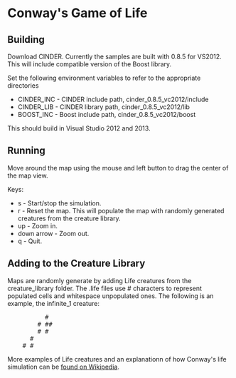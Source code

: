 Conway's Game of Life
=====================

Building
--------

Download CINDER. Currently the samples are built with 0.8.5 for VS2012. This will include
compatible version of the Boost library.

Set the following environment variables to refer to the appropriate directories

* CINDER_INC - CINDER include path, cinder_0.8.5_vc2012/include
* CINDER_LIB - CINDER library path, cinder_0.8.5_vc2012/lib
* BOOST_INC - Boost include path, cinder_0.8.5_vc2012/boost

This should build in Visual Studio 2012 and 2013.

Running
-------

Move around the map using the mouse and left button to drag the center of the map view.

Keys:

* s - Start/stop the simulation.
* r - Reset the map. This will populate the map with randomly generated creatures from the creature library.
* up - Zoom in.
* down arrow - Zoom out.
* q - Quit.

Adding  to the Creature Library
-------------------------------

Maps are randomly generate by adding Life creatures from the creature_library folder. 
The .life files use # characters to represent populated cells and whitespace unpopulated ones.
The following is an example, the infinite_1 creature:

<pre>
          #
        # ##
        # #
      #
    # #
</pre>

More examples of Life creatures and an explanationn of how Conway's life simulation can 
be [found on Wikipedia][1].

[1]: http://en.wikipedia.org/wiki/Conway's_Game_of_Life "Wikipedia"
